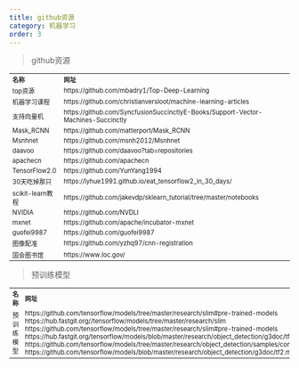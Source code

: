```yaml
---
title: github资源
category: 机器学习
order: 3
---
```


> github资源
<table width="1033" style="font-size: 0.8em;">
	<tbody>
		<tr>
			<td>
				<strong>
					名称
				</strong>
			</td>
			<td>
				<strong>
					网址
				</strong>
			</td>
		</tr>
		<tr>
			<td>
				top资源
			</td>
			<td>
				https://github.com/mbadry1/Top-Deep-Learning
			</td>
		</tr>
		<tr>
			<td>
				机器学习课程
			</td>
			<td>
				https://github.com/christianversloot/machine-learning-articles
			</td>
		</tr>
		<tr>
			<td>
				支持向量机
			</td>
			<td>
				https://github.com/SyncfusionSuccinctlyE-Books/Support-Vector-Machines-Succinctly
			</td>
		</tr>
		<tr>
			<td>
				Mask_RCNN
			</td>
			<td>
				https://github.com/matterport/Mask_RCNN
			</td>
		</tr>
		<tr>
			<td>
				Msnhnet
			</td>
			<td>
				https://github.com/msnh2012/Msnhnet
			</td>
		</tr>
		<tr>
			<td>
				daavoo
			</td>
			<td>
				https://github.com/daavoo?tab=repositories
			</td>
		</tr>
		<tr>
			<td>
				apachecn
			</td>
			<td>
				https://github.com/apachecn
			</td>
		</tr>
		<tr>
			<td>
				 TensorFlow2.0
			</td>
			<td>
				https://github.com/YunYang1994
			</td>
		</tr>
		<tr>
			<td>
				30天吃掉那只
			</td>
			<td>
				https://lyhue1991.github.io/eat_tensorflow2_in_30_days/
			</td>
		</tr>
		<tr>
			<td>
				scikit-learn教程
			</td>
			<td>
				https://github.com/jakevdp/sklearn_tutorial/tree/master/notebooks
			</td>
		</tr>
		<tr>
			<td>
				NVIDIA
			</td>
			<td>
				https://github.com/NVDLI
			</td>
		</tr>
		<tr>
			<td>
				mxnet
			</td>
			<td>
				https://github.com/apache/incubator-mxnet
			</td>
		</tr>
		<tr>
			<td>
				guofei9987
			</td>
			<td>
				https://github.com/guofei9987
			</td>
		</tr>
		<tr>
			<td>
				图像配准
			</td>
			<td>
				https://github.com/yzhq97/cnn-registration
			</td>
		</tr>
		<tr>
			<td>
				国会图书馆
			</td>
			<td>
				https://www.loc.gov/
			</td>
		</tr>
	</tbody>
</table>





> 预训练模型
<table width="1033" style="font-size: 0.8em;">
	<tbody>
		<tr>
			<td>
				<strong>
					名称
				</strong>
			</td>
			<td>
				<strong>
					网址
				</strong>
			</td>
		</tr>
		<tr>
			<td>
				预训练模型
			</td>
			<td>
				https://github.com/tensorflow/models/tree/master/research/slim#pre-trained-models<br/>
				https://hub.fastgit.org//tensorflow/models/tree/master/research/slim<br/>
				https://github.com/tensorflow/models/tree/master/research/slim#pre-trained-models<br/>
				https://hub.fastgit.org/tensorflow/models/blob/master/research/object_detection/g3doc/tf2_detection_zoo.md<br/>
				https://github.com/tensorflow/models/tree/master/research/object_detection/samples/configs<br/>
				https://github.com/tensorflow/models/blob/master/research/object_detection/g3doc/tf2.md
			</td>
		</tr>
	</tbody>
</table>


